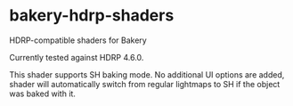 # bakery-hdrp-shaders
HDRP-compatible shaders for Bakery

Currently tested against HDRP 4.6.0.

This shader supports SH baking mode. No additional UI options are added, shader will automatically switch from regular lightmaps to SH if the object was baked with it.
